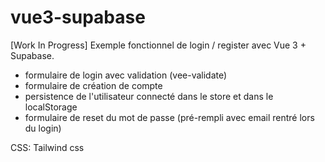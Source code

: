 # vue3-supabase

[Work In Progress] Exemple fonctionnel de login / register avec Vue 3 + Supabase.

- formulaire de login avec validation (vee-validate)
- formulaire de création de compte
- persistence de l'utilisateur connecté dans le store et dans le localStorage
- formulaire de reset du mot de passe (pré-rempli avec email rentré lors du login)

CSS: Tailwind css

